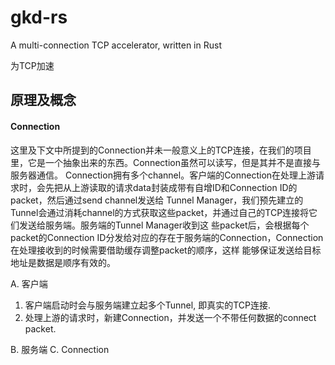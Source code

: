 # gkd-rs
A multi-connection TCP accelerator, written in Rust

为TCP加速

## 原理及概念

#### Connection

这里及下文中所提到的Connection并未一般意义上的TCP连接，在我们的项目里，它是一个抽象出来的东西。Connection虽然可以读写，但是其并不是直接与服务器通信。
Connection拥有多个channel。客户端的Connection在处理上游请求时，会先把从上游读取的请求data封装成带有自增ID和Connection ID的packet，然后通过send channel发送给
Tunnel Manager，我们预先建立的Tunnel会通过消耗channel的方式获取这些packet，并通过自己的TCP连接将它们发送给服务端。服务端的Tunnel Manager收到这
些packet后，会根据每个packet的Connection ID分发给对应的存在于服务端的Connection，Connection在处理接收到的时候需要借助缓存调整packet的顺序，这样
能够保证发送给目标地址是数据是顺序有效的。

A. 客户端

1. 客户端启动时会与服务端建立起多个Tunnel, 即真实的TCP连接.
2. 处理上游的请求时，新建Connection，并发送一个不带任何数据的connect packet.

B. 服务端
C. Connection
